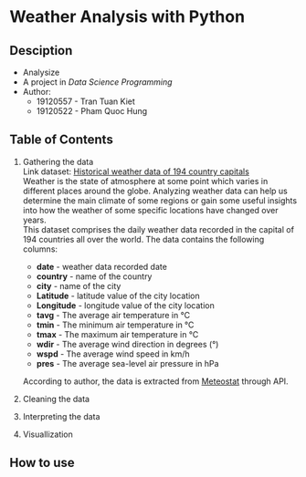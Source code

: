 # Weather Analysis with Python

## Desciption

- Analysize
- A project in _Data Science Programming_
- Author:
  - 19120557 - Tran Tuan Kiet
  - 19120522 - Pham Quoc Hung

## Table of Contents

1. Gathering the data  
Link dataset: [Historical weather data of 194 country capitals](https://www.kaggle.com/datasets/balabaskar/historical-weather-data-of-all-country-capitals?fbclid=IwAR21Wdo604qhyYh4g_p3j2r22lQIrRBAaNnw0KW2Q5mLz7LDrshPs7fx3kA "kaggle.com")  
Weather is the state of atmosphere at some point which varies in different places around the globe. Analyzing weather data can help us determine the main climate of some regions or gain some useful insights into how the weather of some specific locations have changed over years.  
This dataset comprises the daily weather data recorded in the capital of 194 countries all over the world. The data contains the following columns:  
    * **date** - weather data recorded date
    * **country** - name of the country
    * **city** - name of the city
    * **Latitude** - latitude value of the city location
    * **Longitude** - longitude value of the city location
    * **tavg** - The average air temperature in °C
    * **tmin** - The minimum air temperature in °C
    * **tmax** - The maximum air temperature in °C
    * **wdir** - The average wind direction in degrees (°)
    * **wspd** - The average wind speed in km/h
    * **pres** - The average sea-level air pressure in hPa  
    
   According to author, the data is extracted from [Meteostat](https://meteostat.net/en/) through API.  
2. Cleaning the data
3. Interpreting the data
4. Visuallization

## How to use
